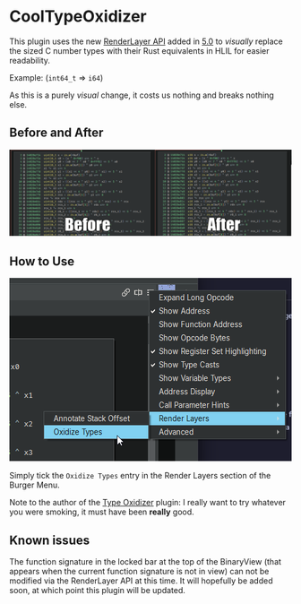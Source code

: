 # CoolTypeOxidizer

This plugin uses the new [RenderLayer API](https://api.binary.ninja/binaryninja.renderlayer-module.html#binaryninja.renderlayer.RenderLayer) added in [5.0](https://binary.ninja/2025/04/23/5.0-gallifrey.html) to *visually* replace the sized C number types with their Rust equivalents in HLIL for easier readability.

Example: (`int64_t` => `i64`)

As this is a purely *visual* change, it costs us nothing and breaks nothing else.

## Before and After

![Comparison](./media/comparison.png)

## How to Use

![Menu](./media/menu.png)

Simply tick the `Oxidize Types` entry in the Render Layers section of the Burger Menu.

Note to the author of the [Type Oxidizer](https://github.com/austinzwile/TypeOxidizer) plugin:
I really want to try whatever you were smoking, it must have been **really** good.

## Known issues

The function signature in the locked bar at the top of the BinaryView (that appears when the current function signature is not in view) can not be modified via the RenderLayer API at this time. It will hopefully be added soon, at which point this plugin will be updated.